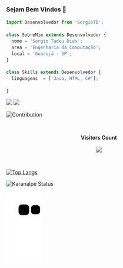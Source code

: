 ### Sejam Bem Vindos 👋

<!--
**SergioTD66/SergioTD66** is a ✨ _special_ ✨ repository because its `README.md` (this file) appears on your GitHub profile.

Here are some ideas to get you started:

- 🔭 I’m currently working on ...
- 🌱 I’m currently learning ...
- 👯 I’m looking to collaborate on ...
- 🤔 I’m looking for help with ...
- 💬 Ask me about ...
- 📫 How to reach me: ...
- 😄 Pronouns: ...
- ⚡ Fun fact: ...
-->

```js
import Desenvolvedor from 'SergioTD';

class SobreMim extends Desenvolvedor {
  nome = 'Sergio Tadeu Dias';
  area = 'Engenharia da Computação';
  local = 'Guarujá - SP';
}

class Skills extends Desenvolvedor {
  linguagens  = ['Java, HTML, C#'];
  
}
```


<p align="left">
  <a href="mailto:sergiotadeu.std@gmail.com" alt="Gmail">
  <img src="https://img.shields.io/badge/-Gmail-FF0000?style=flat-square&labelColor=FF0000&logo=gmail&logoColor=white&link=sergiotadeu.std@gmail.com" /></a>
  
  <a href="https://www.linkedin.com/in/sergiotadeudias/" alt="Linkedin">
  <img src="https://img.shields.io/badge/-Linkedin-0e76a8?style=flat-square&logo=Linkedin&logoColor=white&link=https://www.linkedin.com/in/sergiotadeudias/" /></a>
  
  ![Contribution](https://activity-graph.herokuapp.com/graph?username=SergioTD66&theme=gotham&hide_border=true&area=true)
  
<div align="center">
<br><p align="center"><b>Visitors Count</b></p>  
<p align="center"><img align="center" src="https://profile-counter.glitch.me/{SergioTD66}/count.svg"/></p> 
<br></div>
 
  <a>[![Top Langs](https://github-readme-stats.vercel.app/api/top-langs/?username=SergioTD66&layout=compact)](https://github.com/SergioTD66/github-readme-stats) </a>
  
<a>![Karanalpe Status](https://github-readme-stats.vercel.app/api?username=SergioTD66&show_icons=true) </a>



  ![Snake animation](https://github.com/rafaballerini/rafaballerini/blob/output/github-contribution-grid-snake.svg)
</p>  
